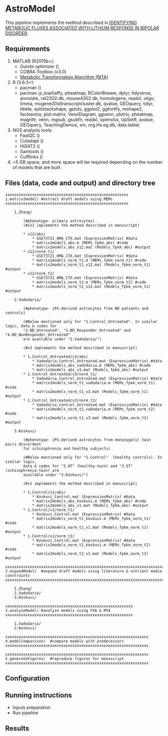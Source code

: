 # AstroModel
This pipeline implements the method described in 
[IDENTIFYING METABOLIC FLUXES ASSOCIATED WITH LITHIUM RESPONSE IN BIPOLAR DISORDER](https://anin90.github.io/).

## Requirements
1. MATLAB (R2015b+):
   * Gurobi optimizer ()
   * COBRA Toolbox (v3.0)
   * [Metabolic Transformation Algorithm (MTA)](https://github.com/ImNotaGit/MTA)
2. R (3.6.3+):
   * pacman ()
   * pacman::p_load(affy, pheatmap, RColorBrewer, dplyr, tidyverse, annotate, rat2302.db, mouse4302.db, homologene, 
							readxl, oligo, limma, mogene20sttranscriptcluster.db, qvalue, GEOquery, tidyr, tibble, splitstackshape, gplots, 
							ggplot2, ggfortify, reshape2, factoextra, plot.matrix, VennDiagram, ggvenn, plotrix, pheatmap, magrittr, venn, 
							mgsub, gsubfn, readxl, openxlsx, UpSetR, qvalue, GEOquery, TeachingDemos, sm, org.Hs.eg.db, data.table)
4. NGS analysis tools: 
   * FastQC ()
   * Cutadapt ()
   * HISAT2 ()
   * Samtools ()
   * Cufflinks ()
5. ~5 GB space, and more space will be required depending on the number of models that are built

## Files (data, code and output) and directory tree
````````````
xxxxxxxxxxxxxxxxxxxxxxxxxxxxxxxxxxxxxxxxxxxxxxxxxxxxxxx
1.matrix2model/	#extract draft models using MEMs
xxxxxxxxxxxxxxxxxxxxxxxxxxxxxxxxxxxxxxxxxxxxxxxxxxxxxxx

    1.Zhang/

		(#phenotype- primary astrocytes)
		(#v12 implements the method described in manuscript)
		
		* v12/abs/
			* GSE73721_HMA_CTX.mat (ExpressionMatrix) #data
			* matrix2models_abs.m (MEMs_fpkm_abs) #code
			* matrix2models_abs_v12.mat (Models_fpkm_abs) #output
		* v12/norm_t1/
			* GSE73721_HMA_CTX.mat (ExpressionMatrix) #data
			* matrix2models_norm_t1.m (MEMs_fpkm_norm_t1) #code
			* matrix2models_norm_t1_v12.mat (Models_fpkm_norm_t1) #output	
		* v12/norm_t2/
			* GSE73721_HMA_CTX.mat (ExpressionMatrix) #data
			* matrix2models_norm_t2.m (MEMs_fpkm_norm_t2) #code
			* matrix2models_norm_t2_v12.mat (Models_fpkm_norm_t1) #output
			
    2.Vadodaria/

		(#phenotype- iPS-derived astrocytes from BD patients and controls)
		
		(#Below mentioned only for "1.Control_Untreated". In similar logic, data & codes for 
		"2.BD_Untreated", "3.BD_Responder_Untreated" and "4.BD_NonResponder_Untreated" 
		are available under "2.Vadodaria/")
				
		(#v3 implements the method described in manuscript)
		
		* 1.Control_Untreated/v3/abs/
			* Vadodaria_Control_Untreated.mat (ExpressionMatrix) #data
			* matrix2models_abs_vadodaria.m (MEMs_fpkm_abs) #code
			* matrix2models_abs_v3.mat (Models_fpkm_abs) #output
		* 1.Control_Untreated/v3/norm_t1/
			* Vadodaria_Control_Untreated.mat (ExpressionMatrix) #data
			* matrix2models_norm_t1_vadodaria.m (MEMs_fpkm_norm_t1) #code
			* matrix2models_norm_t1_v3.mat (Models_fpkm_norm_t1) #output
		* 1.Control_Untreated/v3/norm_t2/
			* Vadodaria_Control_Untreated.mat (ExpressionMatrix) #data
			* matrix2models_norm_t2_vadodaria.m (MEMs_fpkm_norm_t2) #code
			* matrix2models_norm_t2_v3.mat (Models_fpkm_norm_t2) #output
    
    3.Koskuvi/

		(#phenotype- iPS-derived astrocytes from monozygotic twin pairs discordant 
		for schizophrenia and healthy subjects)
		
		(#Below mentioned only for "1.Control"  (healthy controls). In similar logic, 
		data & codes for "2.HT" (healthy-twin) and "3.ST" (schizophrenia-twin) are 
		available under "3.Koskuvi/")

		(#v1 implements the method described in manuscript)

		* 1.Control/v1/abs/
			* Koskuvi_Control.mat (ExpressionMatrix) #data
			* matrix2models_abs_koskuvi.m (MEMs_fpkm_abs) #code
			* matrix2models_abs_v1.mat (Models_fpkm_abs) #output
		* 1.Control/v1/norm_t1/
			* Koskuvi_Control.mat (ExpressionMatrix) #data
			* matrix2models_norm_t1_koskuvi.m (MEMs_fpkm_norm_t1) #code
			* matrix2models_norm_t1_v1.mat (Models_fpkm_norm_t1) #output
		* 1.Control/v1/norm_t2/
			* Koskuvi_Control.mat (ExpressionMatrix) #data
			* matrix2models_norm_t2_koskuvi.m (MEMs_fpkm_norm_t2) #code
			* matrix2models_norm_t2_v1.mat (Models_fpkm_norm_t2) #output

xxxxxxxxxxxxxxxxxxxxxxxxxxxxxxxxxxxxxxxxxxxxxxxxxxxxxxxxxxxxxxxxxxxxxxxxxxxxxxxxxxxx
2.expandModel/	#expand draft models using literature & nutrient media constraints
xxxxxxxxxxxxxxxxxxxxxxxxxxxxxxxxxxxxxxxxxxxxxxxxxxxxxxxxxxxxxxxxxxxxxxxxxxxxxxxxxxxx

    1.Zhang/
    2.Vadodaria/
    3.Koskuvi/

xxxxxxxxxxxxxxxxxxxxxxxxxxxxxxxxxxxxxxxxxxxxxxxxxxxxxxxxx
3.analyzeModel/	#analyze models using FVA & MTA
xxxxxxxxxxxxxxxxxxxxxxxxxxxxxxxxxxxxxxxxxxxxxxxxxxxxxxxxx

	1.Vadodaria/
	2.Koskuvi/

xxxxxxxxxxxxxxxxxxxxxxxxxxxxxxxxxxxxxxxxxxxxxxxxxxxxxxxxxxxxxxxx
4.modelComparison/	#compare models with predecessors  
xxxxxxxxxxxxxxxxxxxxxxxxxxxxxxxxxxxxxxxxxxxxxxxxxxxxxxxxxxxxxxxx

xxxxxxxxxxxxxxxxxxxxxxxxxxxxxxxxxxxxxxxxxxxxxxxxxxxxxxxxxxxxxxxx
5.generateFigures/	#reproduce figures for manuscript
xxxxxxxxxxxxxxxxxxxxxxxxxxxxxxxxxxxxxxxxxxxxxxxxxxxxxxxxxxxxxxxx

````````````

## Configuration

## Running instructions
   * Inputs preparation
   * Run pipeline

## Results

